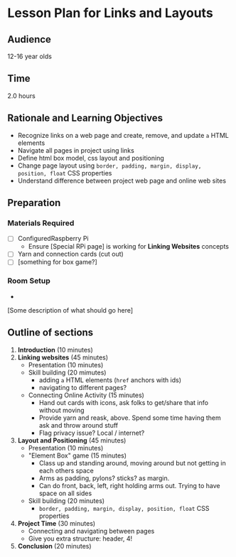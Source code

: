 # Lesson Plan for Links and Layouts

## Audience

12-16 year olds

## Time

2.0 hours

## Rationale and Learning Objectives

- Recognize links on a web page and create, remove, and update `a` HTML elements
- Navigate all pages in project using links
- Define html box model, css layout and positioning
- Change page layout using `border, padding, margin, display, position, float` CSS properties
- Understand difference between project web page and online web sites

## Preparation

### Materials Required

- [ ] ConfiguredRaspberry Pi
  - Ensure [Special RPi page] is working for **Linking Websites** concepts
- [ ] Yarn and connection cards (cut out)
- [ ] [something for box game?]

### Room Setup

-
[Some description of what should go here]

## Outline of sections

1. **Introduction** (10 minutes)
1. **Linking websites** (45 minutes)
    - Presentation (10 minutes)
    - Skill building (20 mimutes)
      - adding `a` HTML elements (`href` anchors with ids)
      - navigating to different pages?
    - Connecting Online Activity (15 minutes)
      - Hand out cards with icons, ask folks to get/share that info without moving
      - Provide yarn and reask, above. Spend some time having them ask and throw around stuff
      - Flag privacy issue? Local / internet?
1. **Layout and Positioning** (45 minutes)
    - Presentation (10 minutes)
    - "Element Box" game (15 minutes)
      - Class up and standing around, moving around but not getting in each others space
      - Arms as padding, pylons? sticks? as margin.
      - Can do front, back, left, right holding arms out. Trying to have space on all sides
    - Skill building (20 minutes)
      - `border, padding, margin, display, position, float` CSS properties
1. **Project Time** (30 minutes)
    - Connecting and navigating between pages
    - Give you extra structure: header, 4!
1. **Conclusion** (20 minutes)
